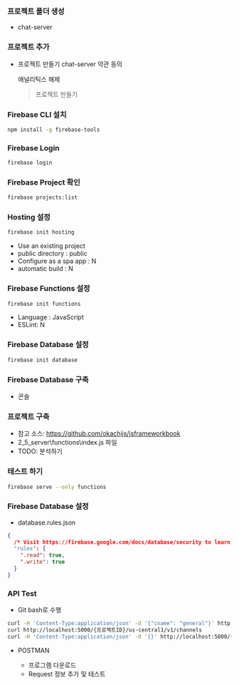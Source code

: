 ### 프로젝트 폴더 생성

- chat-server

### 프로젝트 추가 

- 프로젝트 만들기
    chat-server
    약관 동의

    애널리틱스 해제
    > 프로젝트 만들기

### Firebase CLI 설치

```bash
npm install -g firebase-tools
```

### Firebase Login

```bash
firebase login
```

### Firebase Project 확인

```bash
firebase projects:list
```

### Hosting 설정

```bash
firebase init hosting
```

- Use an existing project
- public directory : public
- Configure as a spa app : N
- automatic build : N

### Firebase Functions 설정

```bash
firebase init functions
```

- Language : JavaScript
- ESLint: N

### Firebase Database 설정

```bash
firebase init database
```

### Firebase Database 구축

- 콘솔 

### 프로젝트 구축

- 참고 소스: https://github.com/okachijs/jsframeworkbook
- 2_5_server\functions\index.js 파일
- TODO: 분석하기

### 테스트 하기

```bash 
firebase serve --only functions
```

### Firebase Database 설정

- database.rules.json

```json
{
  /* Visit https://firebase.google.com/docs/database/security to learn more about security rules. */
  "rules": {
    ".read": true,
    ".write": true
  }
}
```

### API Test

- Git bash로 수행

```bash
curl -H 'Content-Type:application/json' -d '{"cname": "general"}' http://localhost:5000/{프로젝트ID}/us-central1/v1/channels
curl http://localhost:5000/{프로젝트ID}/us-central1/v1/channels
curl -H 'Content-Type:application/json' -d '{}' http://localhost:5000/{프로젝트ID}/us-central1/v1/reset
```

- POSTMAN 

    - 프로그램 다운로드
    - Request 정보 추가 및 테스트